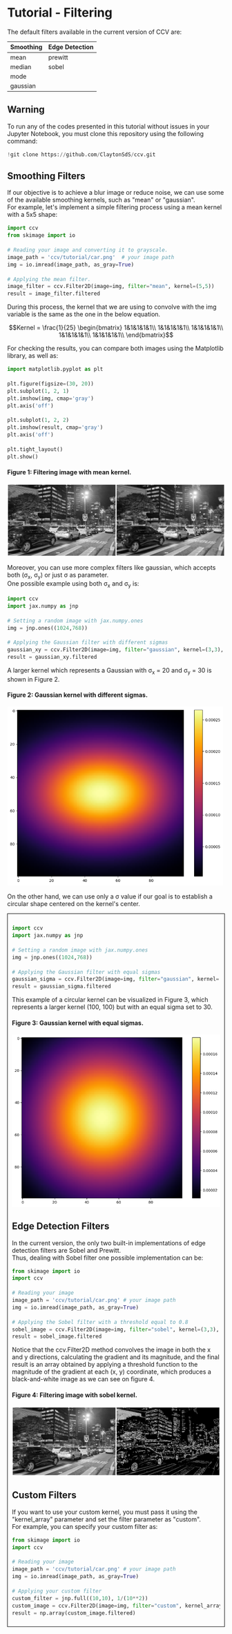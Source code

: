 
# Tutorial - Filtering 
The default filters available in the current version of CCV are:

| Smoothing          | Edge Detection        |
|-------------------|-------------------|
|  mean         | prewitt        |
|  median        | sobel         |
|  mode        |          |
|  gaussian        |          |

## Warning
To run any of the codes presented in this tutorial without issues in your Jupyter Notebook, you must clone this repository using the following command:
```python
!git clone https://github.com/ClaytonSdS/ccv.git
```

## Smoothing Filters
If our objective is to achieve a blur image or reduce noise, we can use some of the available smoothing kernels, such as "mean" or "gaussian".  
For example, let's implement a simple filtering process using a mean kernel with a 5x5 shape:
  
```python
import ccv
from skimage import io

# Reading your image and converting it to grayscale.
image_path = 'ccv/tutorial/car.png'  # your image path
img = io.imread(image_path, as_gray=True)

# Applying the mean filter.
image_filter = ccv.Filter2D(image=img, filter="mean", kernel=(5,5))
result = image_filter.filtered

```
During this process, the kernel that we are using to convolve with the img variable is the same as the one in the below equation.

  
```math
Kernel = \frac{1}{25} \begin{bmatrix}
1&1&1&1&1\\
1&1&1&1&1\\
1&1&1&1&1\\
1&1&1&1&1\\
1&1&1&1&1\\
\end{bmatrix}
```

For checking the results, you can compare both images using the Matplotlib library, as well as:
```python
import matplotlib.pyplot as plt 

plt.figure(figsize=(30, 20))
plt.subplot(1, 2, 1)
plt.imshow(img, cmap='gray')
plt.axis('off')

plt.subplot(1, 2, 2)
plt.imshow(result, cmap='gray')
plt.axis('off')

plt.tight_layout()
plt.show()
```
#### Figure 1: Filtering image with mean kernel.
<img src="https://github.com/ClaytonSdS/ccv/blob/main/tutorial/mean_filter.jpg"/>

Moreover, you can use more complex filters like gaussian, which accepts both (σ<sub>x</sub>, σ<sub>y</sub>) or just σ as parameter.  
One possible example using both σ<sub>x</sub> and σ<sub>y</sub> is: 
  
```python
import ccv
import jax.numpy as jnp

# Setting a random image with jax.numpy.ones
img = jnp.ones((1024,768))

# Applying the Gaussian filter with different sigmas
gaussian_xy = ccv.Filter2D(image=img, filter="gaussian", kernel=(3,3), sigma_x=20, sigma_y=30)
result = gaussian_xy.filtered

```
A larger kernel which represents a Gaussian with σ<sub>x</sub> = 20 and σ<sub>y</sub> = 30 is shown in Figure 2.
#### Figure 2: Gaussian kernel with different sigmas.
<img src="https://github.com/ClaytonSdS/ccv/blob/main/tutorial/gaussian_xy.jpg" width="500"/>

On the other hand, we can use only a σ value if our goal is to establish a circular shape centered on the kernel's center.
<div style="border: 1px solid black; padding: 10px;">
  
```python
import ccv
import jax.numpy as jnp

# Setting a random image with jax.numpy.ones
img = jnp.ones((1024,768))

# Applying the Gaussian filter with equal sigmas
gaussian_sigma = ccv.Filter2D(image=img, filter="gaussian", kernel=(3,3), sigma=30)
result = gaussian_sigma.filtered

```
This example of a circular kernel can be visualized in Figure 3, which represents a larger kernel (100, 100) but with an equal sigma set to 30.
#### Figure 3: Gaussian kernel with equal sigmas.
<img src="https://github.com/ClaytonSdS/ccv/blob/main/tutorial/gaussian_sigma.jpg" width="500"/>

## Edge Detection Filters
In the current version, the only two built-in implementations of edge detection filters are Sobel and Prewitt.  
Thus, dealing with Sobel filter one possible implementation can be:

```python
from skimage import io
import ccv

# Reading your image
image_path = 'ccv/tutorial/car.png' # your image path
img = io.imread(image_path, as_gray=True)

# Applying the Sobel filter with a threshold equal to 0.8
sobel_image = ccv.Filter2D(image=img, filter="sobel", kernel=(3,3), threshold = 0.8)
result = sobel_image.filtered

```
Notice that the ccv.Filter2D method convolves the image in both the x and y directions, calculating the gradient and its magnitude, and the final result is an array obtained by applying a threshold function to the magnitude of the gradient at each (x, y) coordinate, which produces a black-and-white image as we can see on figure 4.   

#### Figure 4: Filtering image with sobel kernel.
<img src="https://github.com/ClaytonSdS/ccv/blob/main/tutorial/sobel_filter.jpg"/>

## Custom Filters
If you want to use your custom kernel, you must pass it using the "kernel_array" parameter and set the filter parameter as "custom".   
For example, you can specify your custom filter as:

```python
from skimage import io
import ccv

# Reading your image
image_path = 'ccv/tutorial/car.png' # your image path
img = io.imread(image_path, as_gray=True)

# Applying your custom filter
custom_filter = jnp.full((10,10), 1/(10**2))
custom_image = ccv.Filter2D(image=img, filter="custom", kernel_array=custom_filter)
result = np.array(custom_image.filtered)


```
